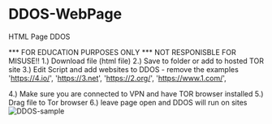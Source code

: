 # DDOS-WebPage
HTML Page DDOS 

*** FOR EDUCATION PURPOSES ONLY *** NOT RESPONISBLE FOR MISUSE!!
1.) Download file  (html file)
2.) Save to folder or add to hosted TOR site
3.) Edit Script and add websites to DDOS - remove the examples 
  'https://4.io/',
  'https://3.net',
  'https://2.org/',
  'https://www.1.com/',

  4.) Make sure you are connected to VPN and have TOR browser installed
  5.) Drag file to Tor browser 
  6.) leave page open and DDOS will run on sites
![DDOS-sample](https://user-images.githubusercontent.com/46620390/158325178-a0a23c55-ea57-46a4-bbce-faaa66dae812.png)
